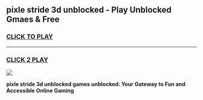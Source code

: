 
## pixle stride 3d unblocked - Play Unblocked Gmaes & Free
<h3>
<a href="https://news.freeplayer.one?title=pixle_stride_3d_unblocked&ref=16F">CLICK TO PLAY</a></h3>
<hr>

<h3>
<a href="https://news.freeplayer.one?title=pixle_stride_3d_unblocked&ref=16F">CLICK 2 PLAY</a>
  
</h3>

<a href="https://news.freeplayer.one?title=pixle_stride_3d_unblocked&ref=16F/"><img src="https://clearcache.store/games.png"></a>


**pixle stride 3d unblocked games unblocked: Your Gateway to Fun and Accessible Online Gaming**
